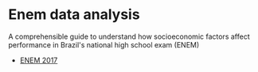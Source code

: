 # Enem data analysis

A comprehensible guide to understand how socioeconomic factors affect performance in Brazil's national high school exam (ENEM) 

- [ENEM 2017](./enem2017/)
